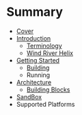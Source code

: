 # Summary

* [Cover](README.md)
* [Introduction](documentation/Introduction.md)
   * [Terminology](documentation/Terminology.md)
   * [Wind River Helix](documentation/WindRiverHelix.md)
* [Getting Started](documentation/GettingStarted.md)
   * [Building](documentation/Building.md)
   * Running
* [Architecture](documentation/Architecture.md)
   * [Building Blocks](documentation/BuildingBlocks.md)
* [SandBox](documentation/Sandbox.md)
* Supported Platforms

